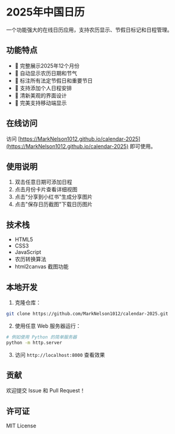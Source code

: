 # 2025年中国日历

一个功能强大的在线日历应用，支持农历显示、节假日标记和日程管理。

## 功能特点

- 📅 完整展示2025年12个月份
- 🌙 自动显示农历日期和节气
- 🎯 标注所有法定节假日和重要节日
- 📝 支持添加个人日程安排
- 🎨 清新美观的界面设计
- 📱 完美支持移动端显示

## 在线访问

访问 [https://MarkNelson1012.github.io/calendar-2025](https://MarkNelson1012.github.io/calendar-2025) 即可使用。

## 使用说明

1. 双击任意日期可添加日程
2. 点击月份卡片查看详细视图
3. 点击"分享到小红书"生成分享图片
4. 点击"保存日历截图"下载日历图片

## 技术栈

- HTML5
- CSS3
- JavaScript
- 农历转换算法
- html2canvas 截图功能

## 本地开发

1. 克隆仓库：
```bash
git clone https://github.com/MarkNelson1012/calendar-2025.git
```

2. 使用任意 Web 服务器运行：
```bash
# 例如使用 Python 的简单服务器
python -m http.server
```

3. 访问 `http://localhost:8000` 查看效果

## 贡献

欢迎提交 Issue 和 Pull Request！

## 许可证

MIT License 
